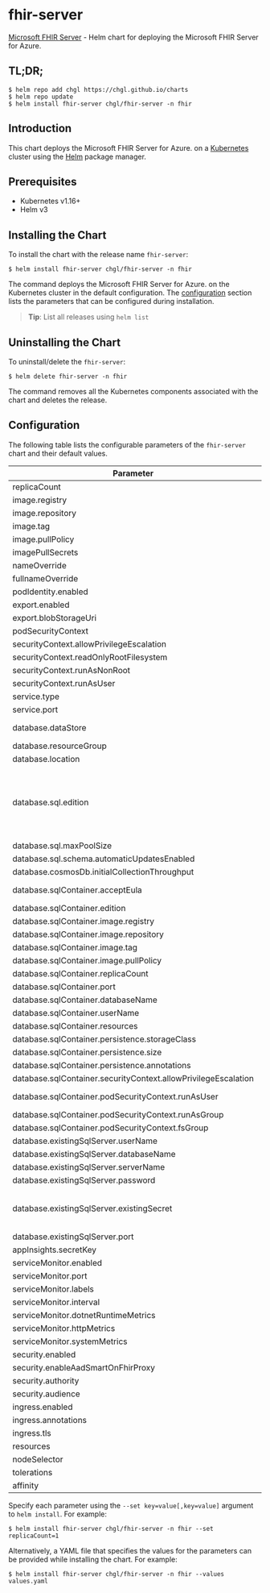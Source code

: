 # fhir-server

[Microsoft FHIR Server](https://github.com/OHDSI) - Helm chart for deploying the Microsoft FHIR Server for Azure.

## TL;DR;

```console
$ helm repo add chgl https://chgl.github.io/charts
$ helm repo update
$ helm install fhir-server chgl/fhir-server -n fhir
```

## Introduction

This chart deploys the Microsoft FHIR Server for Azure. on a [Kubernetes](http://kubernetes.io) cluster using the [Helm](https://helm.sh) package manager.

## Prerequisites

- Kubernetes v1.16+
- Helm v3

## Installing the Chart

To install the chart with the release name `fhir-server`:

```console
$ helm install fhir-server chgl/fhir-server -n fhir
```

The command deploys the Microsoft FHIR Server for Azure. on the Kubernetes cluster in the default configuration. The [configuration](#configuration) section lists the parameters that can be configured during installation.

> **Tip**: List all releases using `helm list`

## Uninstalling the Chart

To uninstall/delete the `fhir-server`:

```console
$ helm delete fhir-server -n fhir
```

The command removes all the Kubernetes components associated with the chart and deletes the release.

## Configuration

The following table lists the configurable parameters of the `fhir-server` chart and their default values.

| Parameter                                                      | Description                                                                                                                                                                                                                               | Default                                          |
| -------------------------------------------------------------- | ----------------------------------------------------------------------------------------------------------------------------------------------------------------------------------------------------------------------------------------- | ------------------------------------------------ |
| replicaCount                                                   |                                                                                                                                                                                                                                           | `1`                                              |
| image.registry                                                 |                                                                                                                                                                                                                                           | `mcr.microsoft.com`                              |
| image.repository                                               |                                                                                                                                                                                                                                           | `healthcareapis/r4-fhir-server`                  |
| image.tag                                                      |                                                                                                                                                                                                                                           | `1.0.800`                                        |
| image.pullPolicy                                               |                                                                                                                                                                                                                                           | `IfNotPresent`                                   |
| imagePullSecrets                                               |                                                                                                                                                                                                                                           | `[]`                                             |
| nameOverride                                                   |                                                                                                                                                                                                                                           | `""`                                             |
| fullnameOverride                                               |                                                                                                                                                                                                                                           | `""`                                             |
| podIdentity.enabled                                            |                                                                                                                                                                                                                                           | `false`                                          |
| export.enabled                                                 |                                                                                                                                                                                                                                           | `false`                                          |
| export.blobStorageUri                                          |                                                                                                                                                                                                                                           | `https://mystorageaccount.blob.core.windows.net` |
| podSecurityContext                                             |                                                                                                                                                                                                                                           | `{}`                                             |
| securityContext.allowPrivilegeEscalation                       |                                                                                                                                                                                                                                           | `false`                                          |
| securityContext.readOnlyRootFilesystem                         |                                                                                                                                                                                                                                           | `true`                                           |
| securityContext.runAsNonRoot                                   |                                                                                                                                                                                                                                           | `true`                                           |
| securityContext.runAsUser                                      |                                                                                                                                                                                                                                           | `10001`                                          |
| service.type                                                   |                                                                                                                                                                                                                                           | `ClusterIP`                                      |
| service.port                                                   |                                                                                                                                                                                                                                           | `80`                                             |
| database.dataStore                                             | options: ExistingSqlServer, SqlServer, SqlContainer, CosmosDb                                                                                                                                                                             | `"SqlContainer"`                                 |
| database.resourceGroup                                         |                                                                                                                                                                                                                                           | `""`                                             |
| database.location                                              |                                                                                                                                                                                                                                           | `""`                                             |
| database.sql.edition                                           | 0: Basic 1: Business 2: BusinessCritical 3: DataWarehouse 4: Free 5: GeneralPurpose 6: Hyperscale 7: Premium More at https://godoc.org/github.com/Azure/azure-sdk-for-go/services/preview/sql/mgmt/2015-05-01-preview/sql#DatabaseEdition | `5`                                              |
| database.sql.maxPoolSize                                       |                                                                                                                                                                                                                                           | `100`                                            |
| database.sql.schema.automaticUpdatesEnabled                    |                                                                                                                                                                                                                                           | `true`                                           |
| database.cosmosDb.initialCollectionThroughput                  |                                                                                                                                                                                                                                           | `"400"`                                          |
| database.sqlContainer.acceptEula                               | Accept EULA when deploying with --set database.sqlContainer.acceptEula="Y"                                                                                                                                                                | `"y"`                                            |
| database.sqlContainer.edition                                  |                                                                                                                                                                                                                                           | `"Developer"`                                    |
| database.sqlContainer.image.registry                           |                                                                                                                                                                                                                                           | `mcr.microsoft.com`                              |
| database.sqlContainer.image.repository                         |                                                                                                                                                                                                                                           | `mssql/server`                                   |
| database.sqlContainer.image.tag                                |                                                                                                                                                                                                                                           | `2019-latest`                                    |
| database.sqlContainer.image.pullPolicy                         |                                                                                                                                                                                                                                           | `IfNotPresent`                                   |
| database.sqlContainer.replicaCount                             |                                                                                                                                                                                                                                           | `1`                                              |
| database.sqlContainer.port                                     |                                                                                                                                                                                                                                           | `1433`                                           |
| database.sqlContainer.databaseName                             |                                                                                                                                                                                                                                           | `FHIR`                                           |
| database.sqlContainer.userName                                 |                                                                                                                                                                                                                                           | `sa`                                             |
| database.sqlContainer.resources                                |                                                                                                                                                                                                                                           | `{}`                                             |
| database.sqlContainer.persistence.storageClass                 |                                                                                                                                                                                                                                           | `""`                                             |
| database.sqlContainer.persistence.size                         |                                                                                                                                                                                                                                           | `8Gi`                                            |
| database.sqlContainer.persistence.annotations                  |                                                                                                                                                                                                                                           | `{}`                                             |
| database.sqlContainer.securityContext.allowPrivilegeEscalation |                                                                                                                                                                                                                                           | `false`                                          |
| database.sqlContainer.podSecurityContext.runAsUser             | mssql container has user mssql defined with id 10001                                                                                                                                                                                      | `10001`                                          |
| database.sqlContainer.podSecurityContext.runAsGroup            |                                                                                                                                                                                                                                           | `10001`                                          |
| database.sqlContainer.podSecurityContext.fsGroup               |                                                                                                                                                                                                                                           | `10001`                                          |
| database.existingSqlServer.userName                            |                                                                                                                                                                                                                                           | `sa`                                             |
| database.existingSqlServer.databaseName                        |                                                                                                                                                                                                                                           | `FHIR`                                           |
| database.existingSqlServer.serverName                          |                                                                                                                                                                                                                                           | `mymssql-mssql-linux.default`                    |
| database.existingSqlServer.password                            |                                                                                                                                                                                                                                           | `fhir`                                           |
| database.existingSqlServer.existingSecret                      | name of a pre-created secret to retrieve the SQL Server's password. the secret must have a key named `DATABASEPASSWORD` with the password as its value.                                                                                   | `""`                                             |
| database.existingSqlServer.port                                |                                                                                                                                                                                                                                           | `1433`                                           |
| appInsights.secretKey                                          |                                                                                                                                                                                                                                           | `"instrumentationKey"`                           |
| serviceMonitor.enabled                                         |                                                                                                                                                                                                                                           | `false`                                          |
| serviceMonitor.port                                            |                                                                                                                                                                                                                                           | `1234`                                           |
| serviceMonitor.labels                                          |                                                                                                                                                                                                                                           | `{}`                                             |
| serviceMonitor.interval                                        | prometheus: monitor                                                                                                                                                                                                                       | `30s`                                            |
| serviceMonitor.dotnetRuntimeMetrics                            |                                                                                                                                                                                                                                           | `true`                                           |
| serviceMonitor.httpMetrics                                     |                                                                                                                                                                                                                                           | `true`                                           |
| serviceMonitor.systemMetrics                                   |                                                                                                                                                                                                                                           | `true`                                           |
| security.enabled                                               |                                                                                                                                                                                                                                           | `false`                                          |
| security.enableAadSmartOnFhirProxy                             |                                                                                                                                                                                                                                           | `false`                                          |
| security.authority                                             |                                                                                                                                                                                                                                           | `null`                                           |
| security.audience                                              |                                                                                                                                                                                                                                           | `null`                                           |
| ingress.enabled                                                |                                                                                                                                                                                                                                           | `false`                                          |
| ingress.annotations                                            |                                                                                                                                                                                                                                           | `{}`                                             |
| ingress.tls                                                    |                                                                                                                                                                                                                                           | `[]`                                             |
| resources                                                      |                                                                                                                                                                                                                                           | `{}`                                             |
| nodeSelector                                                   |                                                                                                                                                                                                                                           | `{}`                                             |
| tolerations                                                    |                                                                                                                                                                                                                                           | `[]`                                             |
| affinity                                                       |                                                                                                                                                                                                                                           | `{}`                                             |

Specify each parameter using the `--set key=value[,key=value]` argument to `helm install`. For example:

```console
$ helm install fhir-server chgl/fhir-server -n fhir --set replicaCount=1
```

Alternatively, a YAML file that specifies the values for the parameters can be provided while
installing the chart. For example:

```console
$ helm install fhir-server chgl/fhir-server -n fhir --values values.yaml
```
